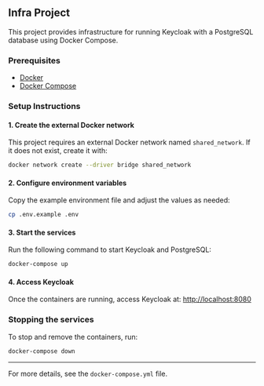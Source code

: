 ## Infra Project

This project provides infrastructure for running Keycloak with a PostgreSQL database using Docker Compose.

### Prerequisites

- [Docker](https://docs.docker.com/get-docker/)
- [Docker Compose](https://docs.docker.com/compose/install/)

### Setup Instructions

#### 1. Create the external Docker network

This project requires an external Docker network named `shared_network`. If it does not exist, create it with:

```sh
docker network create --driver bridge shared_network
```

#### 2. Configure environment variables

Copy the example environment file and adjust the values as needed:

```sh
cp .env.example .env
```

#### 3. Start the services

Run the following command to start Keycloak and PostgreSQL:

```sh
docker-compose up
```

#### 4. Access Keycloak

Once the containers are running, access Keycloak at: [http://localhost:8080](http://localhost:8080)

### Stopping the services

To stop and remove the containers, run:

```sh
docker-compose down
```

---

For more details, see the `docker-compose.yml` file.
